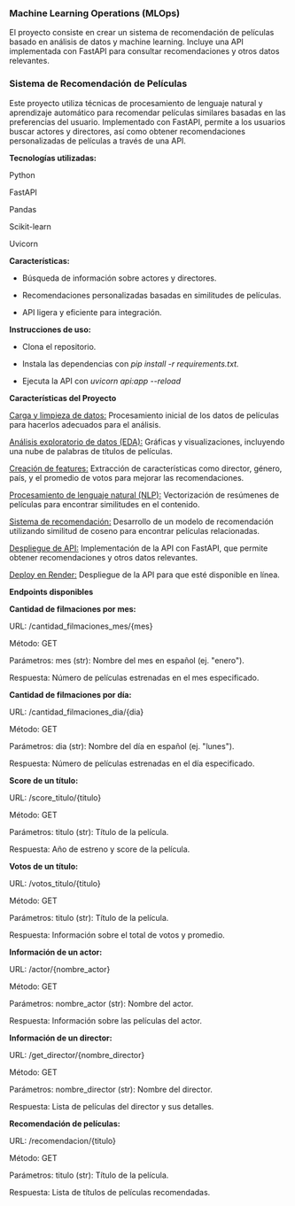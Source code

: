 ### Machine Learning Operations (MLOps) ###

El proyecto consiste en crear un sistema de recomendación de películas basado en análisis de datos y machine learning. Incluye una API implementada con FastAPI para consultar recomendaciones y otros datos relevantes.


### Sistema de Recomendación de Películas ###
Este proyecto utiliza técnicas de procesamiento de lenguaje natural y aprendizaje automático para recomendar películas similares basadas en las preferencias del usuario. Implementado con FastAPI, permite a los usuarios buscar actores y directores, así como obtener recomendaciones personalizadas de películas a través de una API.




**Tecnologías utilizadas:**

Python

FastAPI

Pandas

Scikit-learn

Uvicorn




__Características:__

- Búsqueda de información sobre actores y directores.

- Recomendaciones personalizadas basadas en similitudes de películas.

- API ligera y eficiente para integración.




__Instrucciones de uso:__

- Clona el repositorio.

- Instala las dependencias con _pip install -r requirements.txt._

- Ejecuta la API con _uvicorn api:app --reload_




**Características del Proyecto**

<u> Carga y limpieza de datos:</u> Procesamiento inicial de los datos de películas para hacerlos adecuados para el análisis.

<u>Análisis exploratorio de datos (EDA):</u> Gráficas y visualizaciones, incluyendo una nube de palabras de títulos de películas.

<u>Creación de features:</u> Extracción de características como director, género, país, y el promedio de votos para mejorar las recomendaciones.

<u>Procesamiento de lenguaje natural (NLP):</u> Vectorización de resúmenes de películas para encontrar similitudes en el contenido.

<u>Sistema de recomendación:</u> Desarrollo de un modelo de recomendación utilizando similitud de coseno para encontrar películas relacionadas.

<u>Despliegue de API:</u> Implementación de la API con FastAPI, que permite obtener recomendaciones y otros datos relevantes.

<u>Deploy en Render:</u> Despliegue de la API para que esté disponible en línea.


**Endpoints disponibles**

**Cantidad de filmaciones por mes:**  

URL: /cantidad_filmaciones_mes/{mes}  

Método: GET  

Parámetros: mes (str): Nombre del mes en español (ej. "enero").  

Respuesta: Número de películas estrenadas en el mes especificado.  



**Cantidad de filmaciones por día:**  

URL: /cantidad_filmaciones_dia/{dia}  

Método: GET  

Parámetros: dia (str): Nombre del día en español (ej. "lunes").  

Respuesta: Número de películas estrenadas en el día especificado.  


**Score de un título:**  

URL: /score_titulo/{titulo}  

Método: GET  

Parámetros: titulo (str): Título de la película.  

Respuesta: Año de estreno y score de la película.  



**Votos de un título:**  

URL: /votos_titulo/{titulo}  

Método: GET  

Parámetros: titulo (str): Título de la película.  

Respuesta: Información sobre el total de votos y promedio.  



**Información de un actor:**  

URL: /actor/{nombre_actor}  

Método: GET  

Parámetros: nombre_actor (str): Nombre del actor.  

Respuesta: Información sobre las películas del actor.  



**Información de un director:**  

URL: /get_director/{nombre_director}  

Método: GET  

Parámetros: nombre_director (str): Nombre del director.  

Respuesta: Lista de películas del director y sus detalles.  



**Recomendación de películas:**  

URL: /recomendacion/{titulo}  

Método: GET  

Parámetros: titulo (str): Título de la película.  

Respuesta: Lista de títulos de películas recomendadas.  

